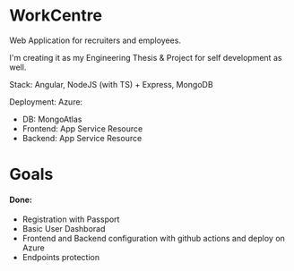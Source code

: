 # WorkCentre
Web Application for recruiters and employees.

I'm creating it as my Engineering Thesis & Project for self development as well.

Stack: Angular, NodeJS (with TS) + Express, MongoDB

Deployment: Azure:
- DB: MongoAtlas
- Frontend: App Service Resource
- Backend: App Service Resource

# Goals

#### Done:
- Registration with Passport
- Basic User Dashborad
- Frontend and Backend configuration with github actions and deploy on Azure
- Endpoints protection
 
